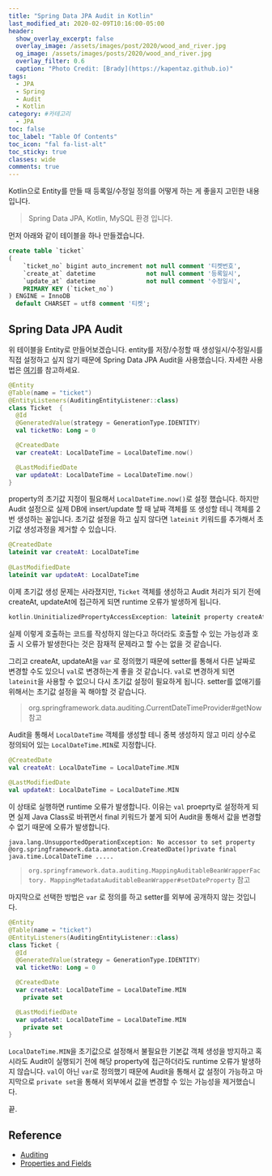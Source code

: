```yaml
---
title: "Spring Data JPA Audit in Kotlin"
last_modified_at: 2020-02-09T10:16:00-05:00
header:
  show_overlay_excerpt: false
  overlay_image: /assets/images/post/2020/wood_and_river.jpg
  og_image: /assets/images/posts/2020/wood_and_river.jpg
  overlay_filter: 0.6
  caption: "Photo Credit: [Brady](https://kapentaz.github.io)"
tags:
  - JPA
  - Spring
  - Audit
  - Kotlin
category: #카테고리
  - JPA
toc: false
toc_label: "Table Of Contents"
toc_icon: "fal fa-list-alt"
toc_sticky: true
classes: wide
comments: true
---
```



Kotlin으로 Entity를 만들 때 등록일/수정일 정의를 어떻게 하는 게 좋을지 고민한 내용입니다.

> Spring Data JPA, Kotlin, MySQL 환경 입니다.

먼저 아래와 같이 테이블을 하나 만들겠습니다.
```sql
create table `ticket`
(
    `ticket_no` bigint auto_increment not null comment '티켓번호',
    `create_at` datetime              not null comment '등록일시',
    `update_at` datetime              not null comment '수정일시',
    PRIMARY KEY (`ticket_no`)
) ENGINE = InnoDB
  default CHARSET = utf8 comment '티켓';
```

## Spring Data JPA Audit
위 테이블을 Entity로 만들어보겠습니다. entity를 저장/수정할 때 생성일시/수정일시를 직접 설정하고 싶지 않기 때문에 Spring Data JPA Audit을 사용했습니다. 자세한 사용법은 [여기](https://docs.spring.io/spring-data/jpa/docs/1.7.0.DATAJPA-580-SNAPSHOT/reference/html/auditing.html)를 참고하세요.
```kotlin
@Entity
@Table(name = "ticket")
@EntityListeners(AuditingEntityListener::class)
class Ticket  {
  @Id
  @GeneratedValue(strategy = GenerationType.IDENTITY)
  val ticketNo: Long = 0

  @CreatedDate
  var createAt: LocalDateTime = LocalDateTime.now()

  @LastModifiedDate
  var updateAt: LocalDateTime = LocalDateTime.now()
}
```
property의 초기값 지정이 필요해서 `LocalDateTime.now()`로 설정 했습니다. 하지만 Audit 설정으로 실제 DB에 insert/update 할 때 날짜 객체를 또 생성할 테니 객체를 2번 생성하는 꼴입니다. 초기값 설정을 하고 싶지 않다면 `lateinit` 키워드를 추가해서 초기값 생성과정을 제거할 수 있습니다.

```kotlin
@CreatedDate  
lateinit var createAt: LocalDateTime 
  
@LastModifiedDate  
lateinit var updateAt: LocalDateTime
```
이제 초기값 생성 문제는 사라졌지만,  `Ticket` 객체를 생성하고 Audit 처리가 되기 전에 createAt, updateAt에 접근하게 되면 runtime 오류가 발생하게 됩니다. 

```kotlin
kotlin.UninitializedPropertyAccessException: lateinit property createAt has not been initialized
```
실제 이렇게 호출하는 코드를 작성하지 않는다고 하더라도 호출할 수 있는 가능성과 호출 시 오류가 발생한다는 것은 잠재적 문제라고 할 수는 없을 것 같습니다.

그리고 createAt, updateAt을 `var` 로 정의했기 때문에 setter를 통해서 다른 날짜로 변경할 수도 있으니 `val`로 변경하는게 좋을 것 같습니다. `val`로 변경하게 되면 `lateinit`을 사용할 수 없으니 다시 초기값 설정이 필요하게 됩니다. setter를 없애기를 위해서는 초기값 설정을 꼭 해야할 것 같습니다. 

> org.springframework.data.auditing.CurrentDateTimeProvider#getNow 참고

Audit을 통해서 `LocalDateTime` 객체를 생성할 테니 중복 생성하지 않고 미리 상수로 정의되어 있는 `LocalDateTime.MIN`로 지정합니다.

```kotlin
@CreatedDate  
val createAt: LocalDateTime = LocalDateTime.MIN 
  
@LastModifiedDate  
val updateAt: LocalDateTime = LocalDateTime.MIN
```
이 상태로 실행하면 runtime 오류가 발생합니다. 이유는 `val` proeprty로 설정하게 되면 실제 Java Class로 바뀌면서 final 키워드가 붙게 되어 
Audit을 통해서 값을 변경할 수 없기 때문에 오류가 발생합니다.
```
java.lang.UnsupportedOperationException: No accessor to set property @org.springframework.data.annotation.CreatedDate()private final java.time.LocalDateTime .....
```
> `org.springframework.data.auditing.MappingAuditableBeanWrapperFactory.
> MappingMetadataAuditableBeanWrapper#setDateProperty` 참고

마지막으로 선택한 방법은 `var` 로 정의를 하고 setter를 외부에 공개하지 않는 것입니다.

```kotlin
@Entity
@Table(name = "ticket")
@EntityListeners(AuditingEntityListener::class)
class Ticket {
  @Id
  @GeneratedValue(strategy = GenerationType.IDENTITY)
  val ticketNo: Long = 0

  @CreatedDate
  var createAt: LocalDateTime = LocalDateTime.MIN
    private set

  @LastModifiedDate
  var updateAt: LocalDateTime = LocalDateTime.MIN
    private set
}
```

`LocalDateTime.MIN`을 초기값으로 설정해서 불필요한 기본값 객체 생성을 방지하고 혹시라도 Audit이 실행되기 전에 해당 property에 접근하더라도 runtime 오류가 발생하지 않습니다.
`val`이 아닌 `var`로 정의했기 때문에 Audit을 통해서 값 설정이 가능하고 마지막으로 `private set`을 통해서 외부에서 값을 변경할 수 있는 가능성을 제거했습니다.


끝.

## Reference
- [Auditing](https://docs.spring.io/spring-data/jpa/docs/1.7.0.DATAJPA-580-SNAPSHOT/reference/html/auditing.html)
- [Properties and Fields](https://kotlinlang.org/docs/reference/properties.html)

